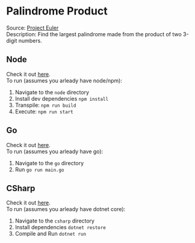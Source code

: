 # Palindrome Product  
Source: [Project Euler](https://projecteuler.net/problem=4)  
Description: Find the largest palindrome made from the product of two 3-digit numbers.  

## Node  
Check it out [here](./node/src/main.ts).  
To run (assumes you arleady have node/npm):  
1. Navigate to the `node` directory  
2. Install dev dependencies `npm install`  
3. Transpile: `npm run build`  
4. Execute: `npm run start`  

## Go  
Check it out [here](./go/main.go).  
To run (assumes you arleady have go):  
1. Navigate to the `go` directory  
2. Run `go run main.go`  

## CSharp  
Check it out [here](./csharp/Program.cs).  
To run (assumes you arleady have dotnet core):  
1. Navigate to the `csharp` directory  
2. Install dependencies `dotnet restore`  
3. Compile and Run `dotnet run`  
